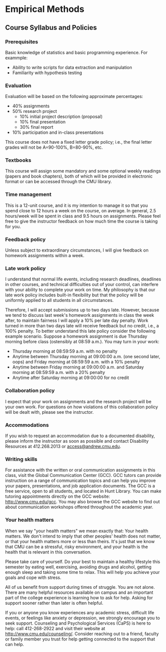 # Empirical Methods
## Course Syllabus and Policies

### Prerequisites

Basic knowledge of statistics and basic programming experience. For exammple:

- Ability to write scripts for data extraction and manipulation
- Familiarity with hypothesis testing

### Evaluation
Evaluation will be based on the following approximate percentages:

- 40% assignments
- 50% research project
	- 10% initial project description (proposal)
	- 10% final presentation
	- 30% final report
- 10% participation and in-class presentations

This course does not have a fixed letter grade policy; i.e., the final letter grades will not be A=90-100%, B=80-90%, etc.

### Textbooks
This course will assign some mandatory and some optional weekly readings (papers and book chapters), both of which will be provided in electronic format or can be accessed through the CMU library.

### Time management
This is a 12-unit course, and it is my intention to manage it so that you spend close to 12 hours a week on the course, on average. In general, 2.5 hours/week will be spent in class and 9.5 hours on assignments. Please feel free to give the instructor feedback on how much time the course is taking for you.

### Feedback policy
Unless subject to extraordinary circumstances, I will give feedback on homework assignments within a week.

### Late work policy
I understand that normal life events, including research deadlines, deadlines in other courses, and technical difficulties out of your control, can interfere with your ability to complete your work on time. My philosophy is that our late work policy includes built-in flexibility but that the policy will be uniformly applied to all students in all circumstances. 

Therefore, I will accept submissions up to two days late. However, because we tend to discuss last week's homework assignments in class the week after, to maintain fairness I will apply a 10% per late day penalty. Work turned in more than two days late will receive feedback but no credit, i.e., a 100% penalty. To better understand this late policy consider the following example scenario. Suppose a homework assignment is due Thursday morning before class (ostensibly at 08:59 a.m.). You may turn in your work:

- Thursday morning at 08:59:59 a.m. with no penalty
- Anytime between Thursday morning at 09:00:00 a.m. (one second later, oops) and Friday morning at 08:59:59 a.m. with a 10% penalty
- Anytime between Friday morning at 09:00:00 a.m. and Saturday morning at 08:59:59 a.m. with a 20% penalty
- Anytime after Saturday morning at 09:00:00 for no credit

### Collaboration policy
I expect that your work on assignments and the research project will be your own work. For questions on how violations of this collaboration policy will be dealt with, please see the instructor.

### Accommodations
If you wish to request an accommodation due to a documented disability, please inform the instructor as soon as possible and contact Disability Resources at 412.268.2013 or access@andrew.cmu.edu.

### Writing skills
For assistance with the written or oral communication assignments in this class, visit the Global Communication Center (GCC). GCC tutors can provide instruction on a range of communication topics and can help you improve your papers, presentations, and job application documents. The GCC is a free service, open to all students, and located in Hunt Library. You can make tutoring appointments directly on the GCC website: http://www.cmu.edu/gcc. You may also browse the GCC website to find out about communication workshops offered throughout the academic year.

### Your health matters
When we say "your health matters" we mean exactly that: Your health matters. We don't intend to imply that other peoples' health does not matter, or that your health matters more or less than theirs. It's just that we know that CMU can be a stressful, risky environment, and your health is the health that is relevant in this conversation.

Please take care of yourself. Do your best to maintain a healthy lifestyle this semester by eating well, exercising, avoiding drugs and alcohol, getting enough sleep and taking some time to relax. This will help you achieve your goals and cope with stress.

All of us benefit from support during times of struggle. You are not alone. There are many helpful resources available on campus and an important part of the college experience is learning how to ask for help. Asking for support sooner rather than later is often helpful.

If you or anyone you know experiences any academic stress, difficult life events, or feelings like anxiety or depression, we strongly encourage you to seek support. Counseling and Psychological Services (CaPS) is here to help: call 412-268-2922 and visit their website at http://www.cmu.edu/counseling/. Consider reaching out to a friend, faculty or family member you trust for help getting connected to the support that can help.